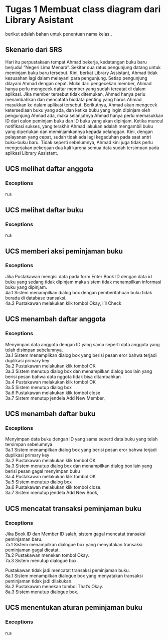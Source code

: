 <h1>Tugas 1
Membuat class diagram dari Library Asistant</h1>

berikut adalah bahan untuk penentuan nama kelas..

## Skenario dari SRS
Hari itu perpustakaan tempat Ahmad bekerja, kedatangan buku baru berjudul “Negeri Lima Menara”. Sekitar dua ratus pengunjung datang untuk meminjam buku baru tersebut. Kini, berkat Library Assistant, Ahmad tidak kesusahan lagi dalam melayani para pengunjung. Setiap pengunjung dilayani Ahmad dengan cepat. Mulai dari pengecekan member, Ahmad hanya perlu mengecek daftar member yang sudah tercatat di dalam aplikasi. Jika member tersebut tidak ditemukan, Ahmad hanya perlu menambahkan dan mencatata biodata penting yang harus Ahmad masukkan ke dalam aplikasi tersebut. Berikutnya, Ahmad akan mengecek ketersediaan buku yang ada, dan ketika buku yang ingin dipinjam oleh pengunjung Ahmad ada, maka selanjutnya Ahmad hanya perlu memasukkan ID dari calon peminjam buku dan ID buku yang akan dipinjam. Ketika muncul notifikasi sukses, yang terakhir Ahmad lakukan adalah mengambil buku yang diperlukan dan meminjamkannya kepada pelanggan. Kini, dengan pelayanan yang cepat, sudah tidak ada lagi kegaduhan pada saat antri buku-buku baru. Tidak seperti sebelumnya, Ahmad kini juga tidak perlu mengerjakan pekerjaan dua kali karena semua data sudah tersimpan pada aplikasi Library Assistant.

## UCS melihat daftar anggota
### Exceptions
n.a

## UCS melihat daftar buku
### Exceptions
n.a

## UCS memberi aksi peminjaman buku
### Exceptions
Jika Pustakawan mengisi data pada form Enter Book ID dengan data id buku yang sedang tidak dipinjam maka sistem tidak menampilkan informasi buku yang dipinjam.<br>
4a.1 Sistem menampilkan dialog box dengan pemberitahuan buku tidak berada di database transaksi.<br>
4a.2 Pustakawan melakukan klik tombol Okay, I’ll Check

## UCS menambah daftar anggota
### Exceptions
Menyimpan data anggota dengan ID yang sama seperti data anggota yang telah disimpan sebelumnya.<br>
3a.1 Sistem menampilkan dialog box yang berisi pesan eror bahwa terjadi  duplikasi primary key<br>
3a.2 Pustakawan melakukan klik tombol OK<br>
3a.3 Sistem menutup dialog box dan menampilkan dialog box lain yang berisi pesan bahwa data nggota tidak bisa ditambahkan<br>
3a.4 Pustakawan melakukan klik tombol OK <br>
3a.5 Sistem menutup dialog box<br>
3a.6 Pustakawan melakukan klik tombol close <br>
3a.7 Sistem menutup jendela Add New Member,<br>

## UCS menambah daftar buku
### Exceptions
Menyimpan data buku dengan ID yang sama seperti data buku yang telah tersimpan sebelumnya.<br>
3a.1 Sistem menampilkan dialog box yang berisi pesan eror bahwa terjadi duplikasi primary key<br>
3a.2 Pustakawan melakukan klik tombol OK<br>
3a.3 Sistem menutup dialog box dan menampilkan dialog box lain yang berisi pesan gagal menyimpan buku<br>
3a.4 Pustakawan melakukan klik tombol OK <br>
3a.5 Sistem menutup dialog box<br>
3a.6 Pustakawan melakukan klik tombol close.<br>
3a.7 Sistem menutup jendela Add New Book,<br>

## UCS mencatat transaksi peminjaman buku
### Exceptions
Jika Book ID dan Member ID salah, sistem gagal mencatat transaksi peminjaman baru. <br>
7a.1 Sistem menampilkan dialogue box yang menyatakan transaksi peminjaman gagal dicatat.  <br>
7a.2 Pustakawan menekan tombol Okay.<br>
7a.3 Sistem menutup dialogue box.<br>

Pustakawan tidak jadi mencatat transaksi peminjaman buku. <br>
8a.1 Sistem menampilkan dialogue box yang menyatakan transaksi peminjaman tidak jadi dilakukan.  <br>
8a.2 Pustakawan menekan tombol That’s Okay. <br>
8a.3 Sistem menutup dialogue box.<br>

## UCS menentukan aturan peminjaman buku
### Exceptions
n.a
